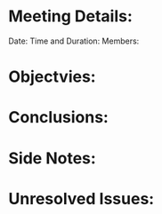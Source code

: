 # Meeting Details:

Date: 
Time and Duration:
Members:

# Objectvies:

# Conclusions:

# Side Notes:

# Unresolved Issues: 